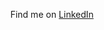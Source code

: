 <p align="center">
  Find me on <a href="https://www.linkedin.com/in/e-m-howell/">LinkedIn</a>
</p>
